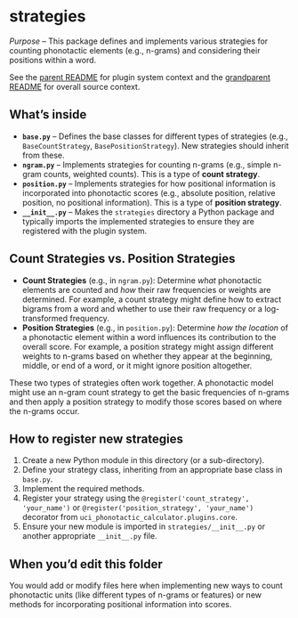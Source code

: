 # strategies

*Purpose* – This package defines and implements various strategies for counting phonotactic elements (e.g., n-grams) and considering their positions within a word.

See the [parent README](../README.md) for plugin system context and the [grandparent README](../../../README.md) for overall source context.

## What’s inside
- **`base.py`** – Defines the base classes for different types of strategies (e.g., `BaseCountStrategy`, `BasePositionStrategy`). New strategies should inherit from these.
- **`ngram.py`** – Implements strategies for counting n-grams (e.g., simple n-gram counts, weighted counts). This is a type of **count strategy**.
- **`position.py`** – Implements strategies for how positional information is incorporated into phonotactic scores (e.g., absolute position, relative position, no positional information). This is a type of **position strategy**.
- **`__init__.py`** – Makes the `strategies` directory a Python package and typically imports the implemented strategies to ensure they are registered with the plugin system.

## Count Strategies vs. Position Strategies

-   **Count Strategies** (e.g., in `ngram.py`): Determine *what* phonotactic elements are counted and *how* their raw frequencies or weights are determined. For example, a count strategy might define how to extract bigrams from a word and whether to use their raw frequency or a log-transformed frequency.
-   **Position Strategies** (e.g., in `position.py`): Determine *how the location* of a phonotactic element within a word influences its contribution to the overall score. For example, a position strategy might assign different weights to n-grams based on whether they appear at the beginning, middle, or end of a word, or it might ignore position altogether.

These two types of strategies often work together. A phonotactic model might use an n-gram count strategy to get the basic frequencies of n-grams and then apply a position strategy to modify those scores based on where the n-grams occur.

## How to register new strategies
1.  Create a new Python module in this directory (or a sub-directory).
2.  Define your strategy class, inheriting from an appropriate base class in `base.py`.
3.  Implement the required methods.
4.  Register your strategy using the `@register('count_strategy', 'your_name')` or `@register('position_strategy', 'your_name')` decorator from `uci_phonotactic_calculator.plugins.core`.
5.  Ensure your new module is imported in `strategies/__init__.py` or another appropriate `__init__.py` file.

## When you’d edit this folder
You would add or modify files here when implementing new ways to count phonotactic units (like different types of n-grams or features) or new methods for incorporating positional information into scores.
